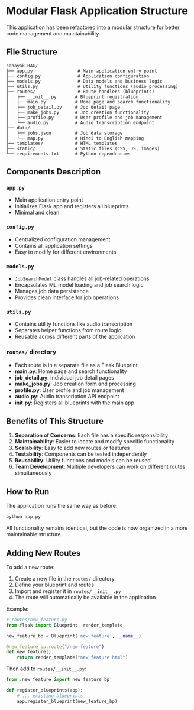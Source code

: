 # Modular Flask Application Structure

This application has been refactored into a modular structure for better code management and maintainability.

## File Structure

```
sahayak-RAG/
├── app.py                 # Main application entry point
├── config.py              # Application configuration
├── models.py              # Data models and business logic
├── utils.py               # Utility functions (audio processing)
├── routes/                # Route handlers (blueprints)
│   ├── __init__.py       # Blueprint registration
│   ├── main.py           # Home page and search functionality
│   ├── job_detail.py     # Job detail page
│   ├── make_jobs.py      # Job creation functionality
│   ├── profile.py        # User profile and job management
│   └── audio.py          # Audio transcription endpoint
├── data/
│   ├── jobs.json         # Job data storage
│   └── map.py            # Hindi to English mapping
├── templates/            # HTML templates
├── static/               # Static files (CSS, JS, images)
└── requirements.txt      # Python dependencies
```

## Components Description

### `app.py`

- Main application entry point
- Initializes Flask app and registers all blueprints
- Minimal and clean

### `config.py`

- Centralized configuration management
- Contains all application settings
- Easy to modify for different environments

### `models.py`

- `JobSearchModel` class handles all job-related operations
- Encapsulates ML model loading and job search logic
- Manages job data persistence
- Provides clean interface for job operations

### `utils.py`

- Contains utility functions like audio transcription
- Separates helper functions from route logic
- Reusable across different parts of the application

### `routes/` directory

- Each route is in a separate file as a Flask Blueprint
- **main.py**: Home page and search functionality
- **job_detail.py**: Individual job detail pages
- **make_jobs.py**: Job creation form and processing
- **profile.py**: User profile and job management
- **audio.py**: Audio transcription API endpoint
- ****init**.py**: Registers all blueprints with the main app

## Benefits of This Structure

1. **Separation of Concerns**: Each file has a specific responsibility
2. **Maintainability**: Easier to locate and modify specific functionality
3. **Scalability**: Easy to add new routes or features
4. **Testability**: Components can be tested independently
5. **Reusability**: Utility functions and models can be reused
6. **Team Development**: Multiple developers can work on different routes simultaneously

## How to Run

The application runs the same way as before:

```bash
python app.py
```

All functionality remains identical, but the code is now organized in a more maintainable structure.

## Adding New Routes

To add a new route:

1. Create a new file in the `routes/` directory
2. Define your blueprint and routes
3. Import and register it in `routes/__init__.py`
4. The route will automatically be available in the application

Example:

```python
# routes/new_feature.py
from flask import Blueprint, render_template

new_feature_bp = Blueprint('new_feature', __name__)

@new_feature_bp.route("/new-feature")
def new_feature():
    return render_template("new_feature.html")
```

Then add to `routes/__init__.py`:

```python
from .new_feature import new_feature_bp

def register_blueprints(app):
    # ... existing blueprints
    app.register_blueprint(new_feature_bp)
```

